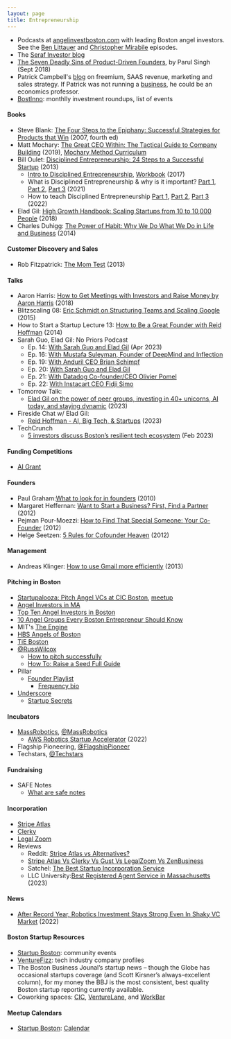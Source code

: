 ```yaml
---
layout: page
title: Entrepreneurship
---
```


* Podcasts at <a href="https://www.angelinvestboston.com/episodes/">angelinvestboston.com</a> with leading Boston angel investors. See the <a href="https://www.angelinvestboston.com/ep-002-1">Ben Littauer</a> and <a href="https://www.angelinvestboston.com/christopher-mirabile-ep-12">Christopher Mirabile</a> episodes.
* The <a href="https://seraf-investor.com/compass/article/angel-101-a-primer-new-angel-investors">Seraf Investor blog</a>
* <a href="https://medium.com/swlh/these-are-the-7-deadly-sins-of-product-driven-founders-47c7c66cc783">The Seven Deadly Sins of Product-Driven Founders</a>, by Parul Singh (Sept 2018)
* Patrick Campbell's <a href="https://www.profitwell.com/blog/all">blog</a> on freemium, SAAS revenue, marketing and sales strategy. If Patrick was not running a <a href="https://www.profitwell.com">business</a>, he could be an economics professor.
* [BostInno](https://www.bizjournals.com/boston/inno): monthlly investment roundups, list of events

#### Books
* Steve Blank: [The Four Steps to the Epiphany:  Successful Strategies for Products that Win](https://www.amazon.com/Four-Steps-Epiphany-Successful-Strategies/dp/1119690358) (2007, fourth ed)
* Matt Mochary: [The Great CEO Within: The Tactical Guide to Company Building](https://www.amazon.com/Great-CEO-Within-Tactical-Building/dp/0578599287) (2019), [Mochary Method Curriculum](https://docs.google.com/document/d/18FiJbYn53fTtPmphfdCKT2TMWH-8Y2L-MLqDk-MFV4s/edit#)
* Bill Oulet: [Disciplined Entrepreneurship: 24 Steps to a Successful Startup](https://www.amazon.com/Disciplined-Entrepreneurship-Steps-Successful-Startup/dp/1118692284/) (2013)
  * [Intro to Disciplined Entrepreneurship](https://www.youtube.com/watch?v=FqmCN5Tt0Jo), [Workbook](https://www.amazon.com/Disciplined-Entrepreneurship-Workbook-Bill-Aulet/dp/1119365791) (2017)
  * What is Disciplined Entrepreneurship & why is it important? [Part 1](https://www.youtube.com/watch?v=2j-JEhm6H-U), [Part 2](https://www.youtube.com/watch?v=ZDXFInEFDwI), [Part 3](https://www.youtube.com/watch?v=7cmJelCIPdM) (2021)
  * How to teach Disciplined Entrepreneurship [Part 1](https://www.youtube.com/watch?v=1kM1AiouqhA), [Part 2](https://www.youtube.com/watch?v=x0QwW0CJZtE), [Part 3](https://www.youtube.com/watch?v=uSSSeB-GZ6s) (2022)
* Elad Gil: [High Growth Handbook: Scaling Startups from 10 to 10,000 People](https://www.amazon.com/High-Growth-Handbook-Elad-Gil/dp/1732265100/) (2018)
* Charles Duhigg: [The Power of Habit: Why We Do What We Do in Life and Business](https://www.amazon.com/Power-Habit-What-Life-Business/dp/081298160X) (2014)

#### Customer Discovery and Sales
* Rob Fitzpatrick: [The Mom Test](https://www.amazon.com/Mom-Test-customers-business-everyone/dp/1492180742) (2013)

#### Talks
* Aaron Harris: [How to Get Meetings with Investors and Raise Money by Aaron Harris](https://www.youtube.com/watch?v=Jzz4AEIddzY) (2018)
* Blitzscaling 08: [Eric Schmidt on Structuring Teams and Scaling Google](https://www.youtube.com/watch?v=hcRxFRgNpns) (2015)
* How to Start a Startup Lecture 13: [How to Be a Great Founder with Reid Hoffman](https://www.youtube.com/watch?v=pkAum45ubWc&list=RDLVhcRxFRgNpns&index=6) (2014)
* Sarah Guo, Elad Gil: No Priors Podcast
  * Ep. 14: [With Sarah Guo and Elad Gil](https://www.youtube.com/watch?v=B5461t6ACpk) (Apr 2023)
  * Ep. 16: [With Mustafa Suleyman, Founder of DeepMind and Inflection](https://www.youtube.com/watch?v=g4VszCFonPk)
  * Ep. 19: [With Anduril CEO Brian Schimpf](https://www.youtube.com/watch?v=vgrhVCwdv7c)
  * Ep. 20: [With Sarah Guo and Elad Gil](https://www.youtube.com/watch?v=eTFUcPiodGU)
  * Ep. 21: [With Datadog Co-founder/CEO Olivier Pomel](https://www.youtube.com/watch?v=x0BIJeRyfBE)
  * Ep. 22: [With Instacart CEO Fidji Simo](https://www.youtube.com/watch?v=bhlPHBkIEYs)
* Tomorrow Talk:
  * [Elad Gil on the power of peer groups, investing in 40+ unicorns, AI today, and staying dynamic](https://www.youtube.com/watch?v=ifK3k46_zMI) (2023)
* Fireside Chat w/ Elad Gil:
  * [Reid Hoffman - AI, Big Tech, & Startups](https://www.youtube.com/watch?v=6QySKWkYlPc) (2023)
* TechCrunch
  * [5 investors discuss Boston’s resilient tech ecosystem](https://techcrunch.com/2023/02/27/5-investors-discuss-why-bostons-tech-ecosystem-is-as-resilient-as-they-come/) (Feb 2023)

#### Funding Competitions
* [AI Grant](https://aigrant.org/)

#### Founders
* Paul Graham:[What to look for in founders](http://www.paulgraham.com/founders.html) (2010)
* Margaret Heffernan: [Want to Start a Business? First, Find a Partner](http://www.inc.com/margaret-heffernan/you-need-a-partner-to-start-a-business.html) (2012)
* Pejman Pour-Moezzi: [How to Find That Special Someone: Your Co-Founder](https://www.geekwire.com/2012/find-special-cofounder) (2012)
* Helge Seetzen: [5 Rules for Cofounder Heaven](http://helgeseetzen.com/5-rules-for-cofounder-heaven/) (2012)

#### Management
* Andreas Klinger: [How to use Gmail more efficiently](https://klinger.io/posts/how-to-use-gmail-more-efficiently) (2013)

#### Pitching in Boston
* [Startupalooza: Pitch Angel VCs at CIC Boston](https://cic.com/new-events/https/wwweventbritecom/e/pitch-angel-vcs-at-cic-boston-free-capital-raising-workshop-tickets-54868682707discountcic), [meetup](https://www.meetup.com/startupalooza/)
* [Angel Investors in MA](https://www.angelinvestmentnetwork.us/angel-investors-massachusetts)
* [Top Ten Angel Investors in Boston](https://medium.com/pro-business-plans/top-10-angel-investors-in-boston-448d322539ec)
* [10 Angel Groups Every Boston Entrepreneur Should Know](https://www.builtinboston.com/2016/09/13/angel-groups-boston)
* MIT's [The Engine](https://www.engine.xyz)
* [HBS Angels of Boston](https://www.hbsab.org/s/1738/cc/21/page.aspx?sid=1738&gid=8&pgid=71688&crid=0&calpgid=13&calcid=1270)
* [TiE Boston](https://www.tieboston.org/)
* [@RussWilcox](https://twitter.com/Russ_Wilcox)
  * [How to pitch successfully](https://twitter.com/Russ_Wilcox/status/1583872118764146688)
  * [How To: Raise a Seed Full Guide](https://www.pillar.vc/playlist/article/how-to-raise-seed-full-guide/)
* Pillar
  * [Founder Playlist](https://www.pillar.vc/playlist/)
    * [Frequency bio](https://frequency.pillar.vc)
* [Underscore](https://underscore.vc)
  * [Startup Secrets](https://underscore.vc/startupsecrets/)

#### Incubators
* [MassRobotics](https://www.massrobotics.org), [@MassRobotics](https://twitter.com/MassRobotics)
  * [AWS Robotics Startup Accelerator](https://www.massrobotics.org/opportunities/aws-robotics-startup-accelerator/) (2022)
* Flagship Pioneering,  [@FlagshipPioneer](https://twitter.com/FlagshipPioneer)
* Techstars, [@Techstars](https://twitter.com/Techstars)

#### Fundraising
* SAFE Notes
  * [What are safe notes](https://kruzeconsulting.com/safe-notes/)

#### Incorporation
* [Stripe Atlas](https://stripe.com/atlas)
* [Clerky](https://www.clerky.com/)
* [Legal Zoom](https://www.legalzoom.com/)
* Reviews
  * Reddit: [Stripe Atlas vs Alternatives?](https://www.reddit.com/r/startups/comments/ibj2lj/comment/g1wjgpw/)
  * [Stripe Atlas Vs Clerky Vs Gust Vs LegalZoom Vs ZenBusiness](https://www.rebellink.com/stripe-atlas-vs-clerky-vs-gust-vs-legal-zoom-vs-zenbusiness/)
  * Satchel: [The Best Startup Incorporation Service](https://satchel.com/incorporation/)
  * LLC University:[Best Registered Agent Service in Massachusetts](https://www.llcuniversity.com/best-registered-agent-service-in-massachusetts/) (2023)

#### News
* [After Record Year, Robotics Investment Stays Strong Even In Shaky VC Market](https://news.crunchbase.com/ai-robotics/robotics-vc-funding/) (2022)

#### Boston Startup Resources
* [Startup Boston](https://www.startupbos.org/): community events
* [VentureFizz](https://venturefizz.com/): tech industry company profiles
* The Boston Business Jounal’s startup news – though the Globe has occasional startups coverage (and Scott Kirsner’s always-excellent column), for my money the BBJ is the most consistent, best quality Boston startup reporting currently available.
* Coworking spaces: [CIC](https://cic.com/), [VentureLane](https://theventurelane.com/), and [WorkBar](https://www.workbar.com/)

#### Meetup Calendars
* [Startup Boston](https://www.startupbos.org): [Calendar](https://www.startupbos.org/events)
